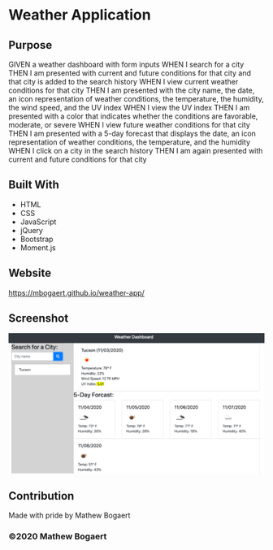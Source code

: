 # Weather Application

## Purpose

GIVEN a weather dashboard with form inputs
WHEN I search for a city
THEN I am presented with current and future conditions for that city and that city is added to the search history
WHEN I view current weather conditions for that city
THEN I am presented with the city name, the date, an icon representation of weather conditions, the temperature, the humidity, the wind speed, and the UV index
WHEN I view the UV index
THEN I am presented with a color that indicates whether the conditions are favorable, moderate, or severe
WHEN I view future weather conditions for that city
THEN I am presented with a 5-day forecast that displays the date, an icon representation of weather conditions, the temperature, and the humidity
WHEN I click on a city in the search history
THEN I am again presented with current and future conditions for that city

## Built With

* HTML
* CSS
* JavaScript
* jQuery
* Bootstrap
* Moment.js

## Website

https://mbogaert.github.io/weather-app/

## Screenshot
![The image displays a screenshot of the weather application](./assets/images/screen-shot.png)

## Contribution

Made with pride by Mathew Bogaert

### ©️2020 Mathew Bogaert